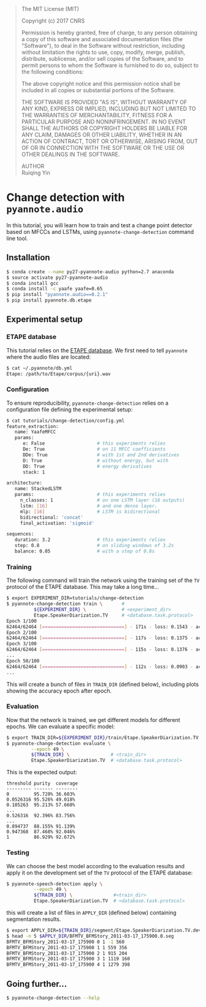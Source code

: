 > The MIT License (MIT)
>
> Copyright (c) 2017 CNRS
>
> Permission is hereby granted, free of charge, to any person obtaining a copy
> of this software and associated documentation files (the "Software"), to deal
> in the Software without restriction, including without limitation the rights
> to use, copy, modify, merge, publish, distribute, sublicense, and/or sell
> copies of the Software, and to permit persons to whom the Software is
> furnished to do so, subject to the following conditions:
>
> The above copyright notice and this permission notice shall be included in all
> copies or substantial portions of the Software.
>
> THE SOFTWARE IS PROVIDED "AS IS", WITHOUT WARRANTY OF ANY KIND, EXPRESS OR
> IMPLIED, INCLUDING BUT NOT LIMITED TO THE WARRANTIES OF MERCHANTABILITY,
> FITNESS FOR A PARTICULAR PURPOSE AND NONINFRINGEMENT. IN NO EVENT SHALL THE
> AUTHORS OR COPYRIGHT HOLDERS BE LIABLE FOR ANY CLAIM, DAMAGES OR OTHER
> LIABILITY, WHETHER IN AN ACTION OF CONTRACT, TORT OR OTHERWISE, ARISING FROM,
> OUT OF OR IN CONNECTION WITH THE SOFTWARE OR THE USE OR OTHER DEALINGS IN THE
> SOFTWARE.
>
> AUTHOR  
> Ruiqing Yin

# Change detection with `pyannote.audio`

In this tutorial, you will learn how to train and test a change point detector based on MFCCs and LSTMs, using `pyannote-change-detection` command line tool.

## Installation

```bash
$ conda create --name py27-pyannote-audio python=2.7 anaconda
$ source activate py27-pyannote-audio
$ conda install gcc
$ conda install -c yaafe yaafe=0.65
$ pip install "pyannote.audio==0.2.1"
$ pip install pyannote.db.etape
```

## Experimental setup

### ETAPE database

This tutorial relies on the [ETAPE database](http://islrn.org/resources/425-777-374-455-4/). We first need to tell `pyannote` where the audio files are located:

```bash
$ cat ~/.pyannote/db.yml
Etape: /path/to/Etape/corpus/{uri}.wav
```
### Configuration

To ensure reproducibility, `pyannote-change-detection` relies on a configuration file defining the experimental setup:

```bash
$ cat tutorials/change-detection/config.yml
feature_extraction:
   name: YaafeMFCC
   params:
      e: False                   # this experiments relies
      De: True                   # on 11 MFCC coefficients
      DDe: True                  # with 1st and 2nd derivatives
      D: True                    # without energy, but with
      DD: True                   # energy derivatives
      stack: 1

architecture:
   name: StackedLSTM
   params:                       # this experiments relies
     n_classes: 1                # on one LSTM layer (16 outputs)
     lstm: [16]                  # and one dense layer.
     mlp: [16]                   # LSTM is bidirectional
     bidirectional: 'concat'
     final_activation: 'sigmoid'

sequences:
   duration: 3.2                 # this experiments relies
   step: 0.8                     # on sliding windows of 3.2s
   balance: 0.05                 # with a step of 0.8s

```

### Training

The following command will train the network using the training set of the `TV` protocol of the ETAPE database. This may take a long time...

```bash
$ export EXPERIMENT_DIR=tutorials/change-detection
$ pyannote-change-detection train \       #  
          ${EXPERIMENT_DIR} \             # <experiment_dir>
          Etape.SpeakerDiarization.TV     # <database.task.protocol>
Epoch 1/100
62464/62464 [==============================] - 171s - loss: 0.1543 - acc: 0.9669   
Epoch 2/100
62464/62464 [==============================] - 117s - loss: 0.1375 - acc: 0.9692     
Epoch 3/100
62464/62464 [==============================] - 115s - loss: 0.1376 - acc: 0.9691     
...
Epoch 50/100
62464/62464 [==============================] - 112s - loss: 0.0903 - acc: 0.9724  
...

```

This will create a bunch of files in `TRAIN_DIR` (defined below), including plots showing the accuracy epoch after epoch.

### Evaluation
Now that the network is trained, we get different models for different epochs. We can evaluate a specific model:

```bash
$ export TRAIN_DIR=${EXPERIMENT_DIR}/train/Etape.SpeakerDiarization.TV.train
$ pyannote-change-detection evaluate \
         --epoch 49 \
         ${TRAIN_DIR} \               # <train_dir>
         Etape.SpeakerDiarization.TV  # <database.task.protocol> 
```

This is the expected output:

```
threshold purity  coverage
--------- ------- --------
0         95.720% 36.603%
0.0526316 95.526% 49.018%
0.105263  95.213% 57.660%
...
0.526316  92.396% 83.756%
...
0.894737  88.155% 91.139%
0.947368  87.468% 92.046%
1         86.929% 92.672%

```



### Testing

We can choose the best model according to the evaluation results and  apply it on the development set of the `TV` protocol of the ETAPE database:

```bash
$ pyannote-speech-detection apply \
          --epoch 49 \
          ${TRAIN_DIR} \               #<train_dir>
          Etape.SpeakerDiarization.TV  # <database.task.protocol>
```

this will create a list of files in `APPLY_DIR` (defined below) containing segmentation results.

```bash
$ export APPLY_DIR=${TRAIN_DIR}/segment/Etape.SpeakerDiarization.TV.development/0.1/
$ head -n 5 $APPLY_DIR/BFMTV_BFMStory_2011-03-17_175900.0.seg
BFMTV_BFMStory_2011-03-17_175900 0 1 -1 560
BFMTV_BFMStory_2011-03-17_175900 1 1 559 356
BFMTV_BFMStory_2011-03-17_175900 2 1 915 204
BFMTV_BFMStory_2011-03-17_175900 3 1 1119 160
BFMTV_BFMStory_2011-03-17_175900 4 1 1279 398
```

## Going further...

```bash
$ pyannote-change-detection --help
```
